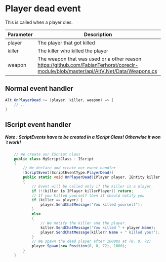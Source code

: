 # Player dead event

This is called when a player dies.

| Parameter | Description  |
|-----------|--------------|
| player    | The player that got killed |
| killer    | The killer who killed the player |
| weapon    | The weapon that was used or a other reason https://github.com/FabianTerhorst/coreclr-module/blob/master/api/AltV.Net/Data/Weapons.cs |

## Normal event handler

```csharp
Alt.OnPlayerDead += (player, killer, weapon) => {
    // ...
}
```

## IScript event handler

##### Note : ScriptEvents have to be created in a IScript Class! Otherwise it won´t work!

```csharp 
    // We create our IScript class
    public class MyScriptClass : IScript
    {
        // We declare and create our event handler
        [ScriptEvent(ScriptEventType.PlayerDead)]
        public static void OnPlayerDead(IPlayer player, IEntity killer, uint weapon)
        {
            // Event will be called only if the killer is a player.
            if (!(killer is IPlayer killerPlayer)) return;
            // If you killed yourself then it should notify you
            if (killer == player) {
                player.SendChatMessage("You killed yourself");
            }
            else
            {
                // We notify the killer and the player.
                killer.SendChatMessage("You killed " + player.Name);
                player.SendChatMessage(killer?.Name + " killed you!");
            }
            // We spawn the dead player after 1000ms at (0, 0, 72)
            player.Spawn(new Position(0, 0, 72), 1000);
        }
    }
```
